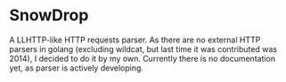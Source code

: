 # SnowDrop
A LLHTTP-like HTTP requests parser. As there are no external HTTP parsers in golang (excluding wildcat, but last time it was contributed was 2014), I decided to do it by my own.
Currently there is no documentation yet, as parser is actively developing. 
